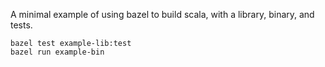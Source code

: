 A minimal example of using bazel to build scala, with a library, binary, and tests.
```
bazel test example-lib:test
bazel run example-bin
```
